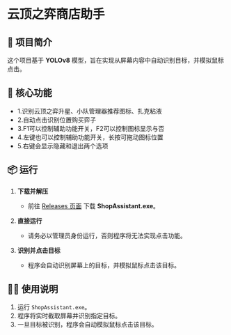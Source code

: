 # 云顶之弈商店助手

## 🚀 项目简介

这个项目基于 **YOLOv8** 模型，旨在实现从屏幕内容中自动识别目标，并模拟鼠标点击。

## 🔧 核心功能
- 1.识别云顶之弈升星、小队管理器推荐图标、扎克粘液
- 2.自动点击识别位置购买弈子
- 3.F1可以控制辅助功能开关，F2可以控制图标显示与否
- 4.左键也可以控制辅助功能开关，长按可拖动图标位置
- 5.右键会显示隐藏和退出两个选项
## 📦 运行

1. **下载并解压**
   - 前往 [Releases 页面](https://github.com/your-repo/releases) 下载 **ShopAssistant.exe**。

2. **直接运行**
   - 请务必以管理员身份运行，否则程序将无法实现点击功能。

3. **识别并点击目标**
   - 程序会自动识别屏幕上的目标，并模拟鼠标点击该目标。

## 🧑‍💻 使用说明

1. 运行 `ShopAssistant.exe`。
2. 程序将实时截取屏幕并识别指定目标。
3. 一旦目标被识别，程序会自动模拟鼠标点击该目标。

